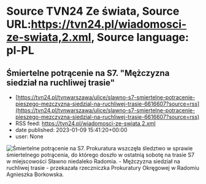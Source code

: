 # Source TVN24 Ze świata, Source URL:https://tvn24.pl/wiadomosci-ze-swiata,2.xml, Source language: pl-PL

## Śmiertelne potrącenie na S7. "Mężczyzna siedział na ruchliwej trasie"
 - [https://tvn24.pl/tvnwarszawa/ulice/slawno-s7-smiertelne-potracenie-pieszego-mezczyzna-siedzial-na-ruchliwej-trasie-6616607?source=rss](https://tvn24.pl/tvnwarszawa/ulice/slawno-s7-smiertelne-potracenie-pieszego-mezczyzna-siedzial-na-ruchliwej-trasie-6616607?source=rss)
 - RSS feed: https://tvn24.pl/wiadomosci-ze-swiata,2.xml
 - date published: 2023-01-09 15:41:20+00:00
 - user: None

<img alt="Śmiertelne potrącenie na S7. " src="https://tvn24.pl/tvnwarszawa/najnowsze/cdn-zdjecie-tj5s4n-smiertelne-potracenie-na-trasie-s7-6616608/alternates/LANDSCAPE_1280" />
    Prokuratura wszczęła śledztwo w sprawie śmiertelnego potrącenia, do którego doszło w ostatnią sobotę na trasie S7 w miejscowości Sławno niedaleko Radomia. - Mężczyzna siedział na ruchliwej trasie - przekazała rzeczniczka Prokuratury Okręgowej w Radomiu Agnieszka Borkowska.
